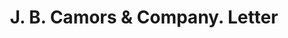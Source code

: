 ---
doi: 10.7916/D8FN2J6P
date_other: '1913'
date_other_textual: '1913'
form: correspondence
genre:
- Letters (correspondence)
name:
- J. B. Camors & Company
object_in_context_url: https://biggert.cul.columbia.edu/items/view/ave_biggert_00319
subject_hierarchical_geographic:
- New Orleans, Louisiana, United States
subject_name:
- J. B. Camors & Company
title: J. B. Camors & Company. Letter
sort_title: J. B. Camors & Company. Letter
call_number: ave_biggert_00319
coordinates:
- 29.95,-90.06666666666666
pid: ave_biggert_00319
identifiers: ave_biggert_00319
thumbnail: https://derivativo-3.library.columbia.edu/iiif/2/ldpd:344232/full/!256,256/0/native.jpg
permalink: /biggert/ave_biggert_00319/
layout: iiif-image-page
---